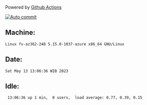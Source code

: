 Powered by [Github Actions](https://github.com/features/actions)

[![Auto commit](https://github.com/hiage/workstation/workflows/Auto%20commit/badge.svg)](https://github.com/hiage/workstation/actions?query=workflow%3A%22Auto+commit%22)

## Machine:
```
Linux fv-az362-248 5.15.0-1037-azure x86_64 GNU/Linux
```
## Date:
```
Sat May 13 13:06:36 WIB 2023
```
## Idle:
```
 13:06:36 up 1 min,  0 users,  load average: 0.77, 0.39, 0.15
```
